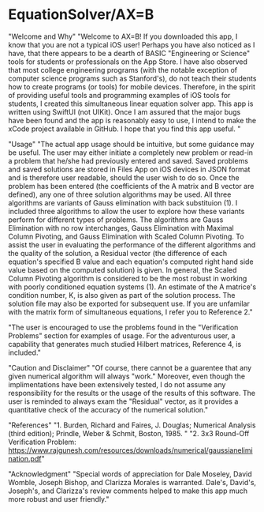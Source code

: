 # EquationSolver/AX=B

"Welcome and Why"
"Welcome to AX=B! If you downloaded this app, I know that you are not a typical iOS user! Perhaps you have also noticed as I have, that there appears to be a dearth of BASIC \"Engineering or Science\" tools for students or professionals on the App Store. I have also observed that most college engineering programs (with the notable exception of computer science programs such as Stanford's), do not teach their students how to create programs (or tools) for mobile devices. Therefore, in the spirit of providing useful tools and programming examples of iOS tools for students, I created this simultaneous linear equation solver app. This app is written using SwiftUI (not UIKit). Once I am assured that the major bugs have been found and the app is reasonably easy to use, I intend to make the xCode project available in GitHub.  I hope that you find this app useful. "

"Usage"
"The actual app usage should be intuitive, but some guidance may be useful. The user may either initiate a completely new problem or read-in a problem that he/she had previously entered and saved. Saved problems and saved solutions are stored in Files App on iOS devices in JSON format and is therefore user readable, should the user wish to do so. Once the problem has been entered (the coefficients of the A matrix and B vector are defined), any one of three solution algorithms may be used. All three algorithms are variants of Gauss elimination with back substituion (1). I included three algorithms to allow the user to explore how these variants perform for different types of problems. The algorithms are Gauss Elimination with no row interchanges, Gauss Elimination with Maximal Column Pivoting, and Gauss Elimination with Scaled Column Pivoting. To assist the user in evaluating the performance of the different algorithms and the quality of the solution, a Residual vector (the difference of each equation's specified B value and each equation's computed right hand side value based on the computed solution) is given. In general, the Scaled Column Pivoting algorithm is considered to be the most robust in working with poorly conditioned equation systems (1). An estimate of the A matrice's condition number, K, is also given as part of the solution process. The solution file may also be exported for subsequent use. If you are unfamilar with the matrix form of simultaneous equations, I refer you to Reference 2."

"The user is encouraged to use the problems found in the \"Verification Problems\" section for examples of usage. For the adventurous user, a capability that generates much studied Hilbert matrices, Reference 4, is included."

"Caution and Disclaimer"
"Of course, there cannot be a guarentee that any given numerical algorithm will always \"work.\"  Moreover, even though the implimentations have been extensively tested, I do not assume any responsibility for the results or the usage of the results of this software. The user is reminded to always exam the \"Residual\" vector, as it provides a quantitative check of the accuracy of the numerical solution."

"References"
"1. Burden, Richard and Faires, J. Douglas; Numerical Analysis (third edition); Prindle, Weber & Schmit, Boston, 1985. "
"2. 3x3 Round-Off Verification Problem: https://www.rajgunesh.com/resources/downloads/numerical/gaussianelimination.pdf"

"Acknowledgment"
"Special words of appreciation for Dale Moseley, David Womble, Joseph Bishop, and Clarizza Morales is warranted. Dale's, David's, Joseph's, and Clarizza's review comments helped to make this app much more robust and user friendly."
